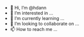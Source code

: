 - 👋 Hi, I’m @hdann
- 👀 I’m interested in ...
- 🌱 I’m currently learning ...
- 💞️ I’m looking to collaborate on ...
- 📫 How to reach me ...

<!---
hdann/hdann is a ✨ special ✨ repository because its `README.md` (this file) appears on your GitHub profile.
You can click the Preview link to take a look at your changes.
--->
